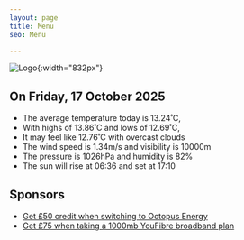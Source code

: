 ```yaml
---
layout: page
title: Menu
seo: Menu

---
```


![Logo](/images/logo.jpg){:width="832px"}

<!-- weather_marker starts -->
## On Friday, 17 October 2025

- The average temperature today is 13.24˚C,
- With highs of 13.86˚C and lows of 12.69˚C,
- It may feel like 12.76˚C with overcast clouds
- The wind speed is 1.34m/s and visibility is 10000m
- The pressure is 1026hPa and humidity is 82%
- The sun will rise at 06:36 and set at 17:10

<!-- weather_marker ends -->

## Sponsors

- [Get £50 credit when switching to Octopus Energy](https://bit.ly/3oD1nnS)
- [Get £75 when taking a 1000mb YouFibre broadband plan](https://aklam.io/91zWhU?)
